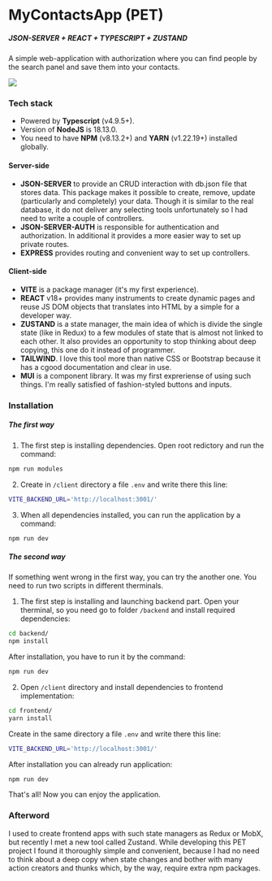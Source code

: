 
# MyContactsApp (PET)
##### JSON-SERVER + REACT + TYPESCRIPT + ZUSTAND

A simple web-application with authorization where you can find people by the search panel and save them into your contacts. 

![](https://www.galvanizeaction.org/wp-content/uploads/2022/06/Wow-gif.gif)


### Tech stack
- Powered by **Typescript** (v4.9.5+).
- Version of **NodeJS** is 18.13.0.
- You need to have **NPM** (v8.13.2+) and **YARN** (v1.22.19+) installed globally.

#### Server-side
- **JSON-SERVER** to provide an CRUD interaction with db.json file that stores data.  This package makes it possible to create, remove, update (particularly and completely) your data. Though it is similar to the real database, it do not deliver any selecting tools unfortunately so I had need to write a couple of controllers.
- **JSON-SERVER-AUTH** is responsible for authentication and authorization. In additional it provides a more easier way to set up private routes.
- **EXPRESS** provides routing and convenient way to set up controllers.

#### Client-side
- **VITE** is a package manager (it's my first experience).
- **REACT** v18+ provides many instruments to create dynamic pages and reuse JS DOM objects that translates into HTML by a simple for a developer way.
- **ZUSTAND** is a state manager, the main idea of which is divide the single state (like in Redux) to a few modules of state that is almost not linked to each other. It also provides an opportunity to stop thinking about deep copying, this one do it instead of programmer.
- **TAILWIND**. I love this tool more than native CSS or Bootstrap because it has a cgood documentation and clear in use.
- **MUI** is a component library. It was my first expreriense of using such things. I'm really satisfied of fashion-styled buttons and inputs.



### Installation

##### The first way

1. The first step is installing dependencies. Open root redictory and run the command:
```sh
npm run modules
```
2. Create in `/client` directory a file `.env` and write there this line:
```sh
VITE_BACKEND_URL='http://localhost:3001/'
```

3. When all dependencies installed, you can run the application by a command:
```sh
npm run dev
```

##### The second way

If something went wrong in the first way, you can try the another one. You need to run two scripts in different therminals. 
1. The first step is installing and launching backend part. Open your therminal, so you need go to folder `/backend` and install required dependencies:
```sh
cd backend/
npm install 
```
After installation, you have to run it by the command:
```sh
npm run dev
```

2. Open `/client` directory and install dependencies to frontend implementation:
```sh
cd frontend/
yarn install
```
Create in the same directory a file `.env` and write there this line:
```sh
VITE_BACKEND_URL='http://localhost:3001/'
```
After installation you can already run application:
```sh
npm run dev
```
That's all! Now you can enjoy the application.

### Afterword
I used to create frontend apps with such state managers as Redux or MobX, but recently I met a new tool called Zustand. While developing this PET project I found it thoroughly simple and convenient, because I had no need to think about a deep copy when state changes and bother with many action creators and thunks which, by the way, require extra npm packages.
